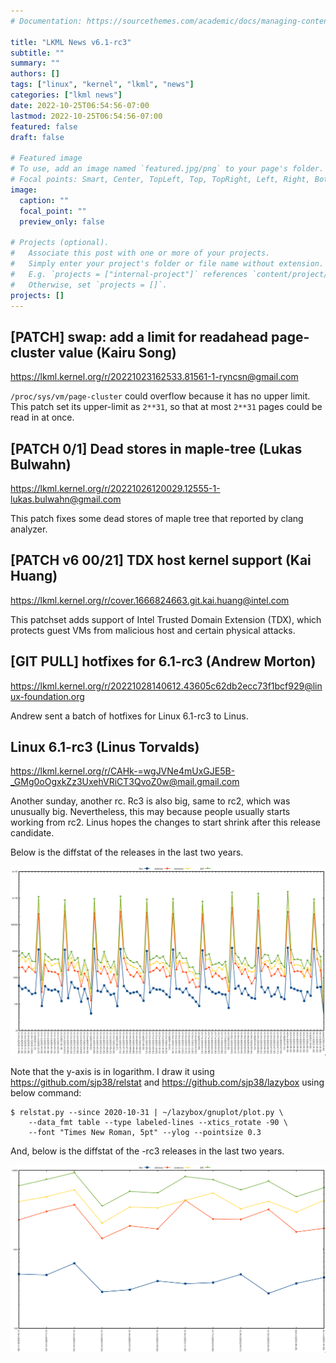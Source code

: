 ```yaml
---
# Documentation: https://sourcethemes.com/academic/docs/managing-content/

title: "LKML News v6.1-rc3"
subtitle: ""
summary: ""
authors: []
tags: ["linux", "kernel", "lkml", "news"]
categories: ["lkml news"]
date: 2022-10-25T06:54:56-07:00
lastmod: 2022-10-25T06:54:56-07:00
featured: false
draft: false

# Featured image
# To use, add an image named `featured.jpg/png` to your page's folder.
# Focal points: Smart, Center, TopLeft, Top, TopRight, Left, Right, BottomLeft, Bottom, BottomRight.
image:
  caption: ""
  focal_point: ""
  preview_only: false

# Projects (optional).
#   Associate this post with one or more of your projects.
#   Simply enter your project's folder or file name without extension.
#   E.g. `projects = ["internal-project"]` references `content/project/deep-learning/index.md`.
#   Otherwise, set `projects = []`.
projects: []
---
```


[PATCH] swap: add a limit for readahead page-cluster value (Kairu Song)
-----------------------------------------------------------------------

https://lkml.kernel.org/r/20221023162533.81561-1-ryncsn@gmail.com

``/proc/sys/vm/page-cluster`` could overflow because it has no upper limit.
This patch set its upper-limit as ``2**31``, so that at most ``2**31`` pages
could be read in at once.


[PATCH 0/1] Dead stores in maple-tree (Lukas Bulwahn)
-----------------------------------------------------

https://lkml.kernel.org/r/20221026120029.12555-1-lukas.bulwahn@gmail.com

This patch fixes some dead stores of maple tree that reported by clang
analyzer.


[PATCH v6 00/21] TDX host kernel support (Kai Huang)
----------------------------------------------------

https://lkml.kernel.org/r/cover.1666824663.git.kai.huang@intel.com

This patchset adds support of Intel Trusted Domain Extension (TDX), which
protects guest VMs from malicious host and certain physical attacks.


[GIT PULL] hotfixes for 6.1-rc3 (Andrew Morton)
-----------------------------------------------

https://lkml.kernel.org/r/20221028140612.43605c62db2ecc73f1bcf929@linux-foundation.org

Andrew sent a batch of hotfixes for Linux 6.1-rc3 to Linus.


Linux 6.1-rc3 (Linus Torvalds)
------------------------------

https://lkml.kernel.org/r/CAHk-=wgJVNe4mUxGJE5B-_GMg0oOgxkZz3UxehVRiCT3QvoZ0w@mail.gmail.com

Another sunday, another rc.  Rc3 is also big, same to rc2, which was unusually
big.  Nevertheless, this may because people usually starts working from rc2.
Linus hopes the changes to start shrink after this release candidate.


Below is the diffstat of the releases in the last two years.

![Kernel release stat](/img/kernel_release_stat/v5.10-rc3..v6.1-rc3.png)

Note that the y-axis is in logarithm.  I draw it using
https://github.com/sjp38/relstat and https://github.com/sjp38/lazybox using
below command:

    $ relstat.py --since 2020-10-31 | ~/lazybox/gnuplot/plot.py \
	    --data_fmt table --type labeled-lines --xtics_rotate -90 \
	    --font "Times New Roman, 5pt" --ylog --pointsize 0.3


And, below is the diffstat of the -rc3 releases in the last two years.

![rc3 release stat](/img/kernel_release_stat/v6.1-rc3-only.png)
